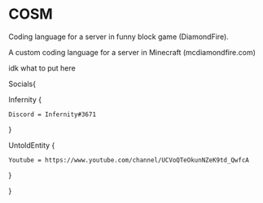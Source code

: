 # COSM
Coding language for a server in funny block game (DiamondFire).

A custom coding language for a server in Minecraft (mcdiamondfire.com)

idk what to put here

Socials{

  Infernity {
  
    Discord = Infernity#3671
    
  }
  
  UntoldEntity {
  
    Youtube = https://www.youtube.com/channel/UCVoQTeOkunNZeK9td_QwfcA
    
  }
  
}

